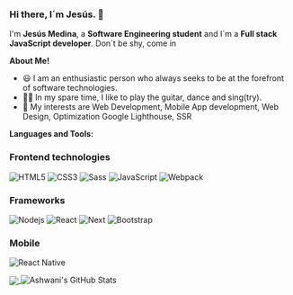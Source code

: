### Hi there, I´m Jesús. 👋

I'm **Jesús Medina**, a **Software Engineering student** and I´m a **Full stack JavaScript developer**. Don´t be shy, come in 

**About Me!**

- 😃 I am an enthusiastic person who always seeks to be at the forefront of software technologies.
- 🏄🏻 In my spare time, I like to play the guitar, dance and sing(try).
- 🤔 My interests are Web Development, Mobile App development, Web Design, Optimization Google Lighthouse, SSR


**Languages and Tools:**  

### Frontend technologies

![HTML5](https://img.shields.io/badge/-HTML5-%23E44D27?style=flat-square&logo=html5&logoColor=ffffff)
![CSS3](https://img.shields.io/badge/-CSS3-%231572B6?style=flat-square&logo=css3)
![Sass](https://img.shields.io/badge/-Sass-%23CC6699?style=flat-square&logo=sass&logoColor=ffffff)
![JavaScript](https://img.shields.io/badge/-JavaScript-black?style=flat-square&logo=javascript)
![Webpack](https://img.shields.io/badge/-Webpack-%23282C34?style=flat-square&logo=webpack&logoColor=blue)

### Frameworks

![Nodejs](https://img.shields.io/badge/-Nodejs-black?style=flat-square&logo=Node.js)
![React](https://img.shields.io/badge/-React-%23282C34?style=flat-square&logo=react)
![Next](https://img.shields.io/badge/-NextJS-black?style=flat-square)
![Bootstrap](https://img.shields.io/badge/-Bootstrap-563D7C?style=flat-square&logo=bootstrap)

### Mobile

![React Native](https://img.shields.io/badge/-React_Native-%23282C34?style=flat-square&logo=react)

<a href="https://github.com/medinavilla">
  <img align="center" src="https://github-readme-stats.vercel.app/api/top-langs/?username=medinavilla&theme=radical&hide=java" />
</a>

<img src="https://github-readme-stats.vercel.app/api?username=medinavilla&&show_icons=true&theme=radical&line_height=27&v=5" alt="Ashwani's GitHub Stats" />
